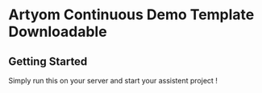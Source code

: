 # Artyom Continuous Demo Template Downloadable
 
## Getting Started

Simply run this on your server and start your assistent project !
